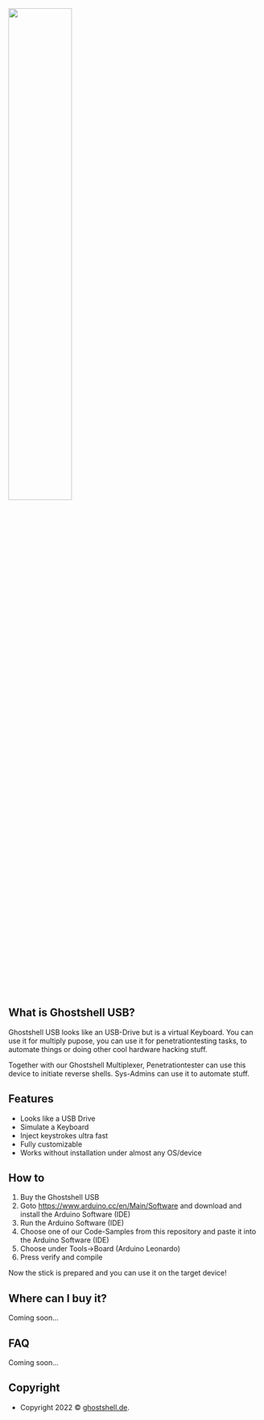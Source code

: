 <img src="https://camo.githubusercontent.com/46d91cec7c588d74507020c0aa92fcef3cb8639b87f9fd8ac09c73865b64876e/68747470733a2f2f67686f73747368656c6c2e64652f696d616765732f6c6f676f5f77685f6f6e5f626c2e706e67" height="50%"> 


## What is Ghostshell USB?
Ghostshell USB looks like an USB-Drive but is a virtual Keyboard.
You can use it for multiply pupose, you can use it for penetrationtesting tasks, to automate things or doing other cool hardware hacking stuff.

Together with our Ghostshell Multiplexer, Penetrationtester can use this device to initiate reverse shells.
Sys-Admins can use it to automate stuff.

## Features
+ Looks like a USB Drive
+ Simulate a Keyboard 
+ Inject keystrokes ultra fast 
+ Fully customizable
+ Works without installation under almost any OS/device

## How to
1. Buy the Ghostshell USB
2. Goto https://www.arduino.cc/en/Main/Software and download and install the Arduino Software (IDE)
3. Run the Arduino Software (IDE)
4. Choose one of our Code-Samples from this repository and paste it into the Arduino Software (IDE)
5. Choose under Tools->Board (Arduino Leonardo)
6. Press verify and compile

Now the stick is prepared and you can use it on the target device!

## Where can I buy it?
Coming soon...

## FAQ
Coming soon...

## Copyright
- Copyright 2022 © <a href="https://ghostshell.de" target="_blank">ghostshell.de</a>.
